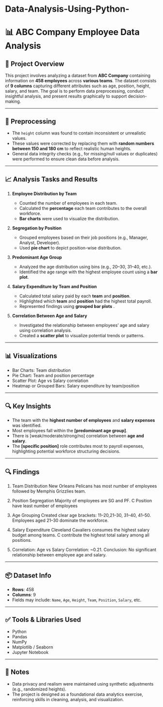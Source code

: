 # Data-Analysis-Using-Python-

# 📊 ABC Company Employee Data Analysis

## 📁 Project Overview

This project involves analyzing a dataset from **ABC Company** containing information on **458 employees** across **various teams**. The dataset consists of **9 columns** capturing different attributes such as age, position, height, salary, and team. The goal is to perform data preprocessing, conduct insightful analysis, and present results graphically to support decision-making.

---

## 🔧 Preprocessing

* The `height` column was found to contain inconsistent or unrealistic values.
* These values were corrected by replacing them with **random numbers between 150 and 180 cm** to reflect realistic human heights.
* General data integrity checks (e.g., for missing/null values or duplicates) were performed to ensure clean data before analysis.

---

## 📈 Analysis Tasks and Results

1. **Employee Distribution by Team**

   * Counted the number of employees in each team.
   * Calculated the **percentage** each team contributes to the overall workforce.
   * **Bar charts**  were used to visualize the distribution.

2. **Segregation by Position**

   * Grouped employees based on their job positions (e.g., Manager, Analyst, Developer).
   * Used **pie chart** to depict position-wise distribution.

3. **Predominant Age Group**

   * Analyzed the age distribution using bins (e.g., 20–30, 31–40, etc.).
   * Identified the age range with the highest employee count using a **bar plot**.

4. **Salary Expenditure by Team and Position**

   * Calculated total salary paid by each **team** and **position**.
   * Highlighted which **team** and **position** had the highest total payroll.
   * Represented findings using **grouped bar plots** .

5. **Correlation Between Age and Salary**

   * Investigated the relationship between employees’ age and salary using correlation analysis.
   * Created a **scatter plot** to visualize potential trends or patterns.


---

## 📊 Visualizations

* Bar Charts: Team distribution
* Pie Chart: Team and position percentage
* Scatter Plot: Age vs Salary correlation
* Heatmap or Grouped Bars: Salary expenditure by team/position

---

## 🔍 Key Insights

* The team with the **highest number of employees** and **salary expenses** was identified.
* Most employees fall within the **\[predominant age group]**.
* There is \[weak/moderate/strong/no] correlation between **age and salary**.
* The **\[specific position]** role contributes most to payroll expenses, highlighting potential workforce structuring decisions.

---
## 🔍 Findings
1. Team Distribution
New Orleans Pelicans has most number of employees followed by Memphis Grizzlies team.

2. Position Segregation
Majority of employees are SG and PF.
C Position have least number of employees


3. Age Grouping
Created clear age brackets: 11–20,21–30, 31–40, 41–50.
Employees aged 21–30 dominate the workforce.


4. Salary Expenditure
Cleveland Cavaliers consumes the highest salary budget among teams.
C contribute the highest total salary among all positions.


5. Correlation: Age vs Salary
Correlation: ~0.21.
Conclusion: No significant relationship between employee age and salary.
---

## 📦 Dataset Info

* **Rows**: 458
* **Columns**: 9
* Fields may include: `Name`, `Age`, `Height`, `Team`, `Position`, `Salary`, etc.

---

## ✅ Tools & Libraries Used

* Python
* Pandas
* NumPy
* Matplotlib / Seaborn
* Jupyter Notebook

---

## 📌 Notes

* Data privacy and realism were maintained using synthetic adjustments (e.g., randomized heights).
* The project is designed as a foundational data analytics exercise, reinforcing skills in cleaning, analysis, and visualization.


